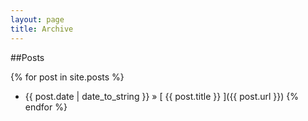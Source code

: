 ```yaml
---
layout: page
title: Archive
---
```


##Posts

{% for post in site.posts %}
  * {{ post.date | date_to_string }} &raquo; [ {{ post.title }} ]({{ post.url }})
{% endfor %}